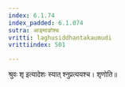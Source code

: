 ```yaml
---
index: 6.1.74
index_padded: 6.1.074
sutra: आङ्माङोश्च
vritti: laghusiddhantakaumudi
vrittiindex: 501

---
```

श्रुवः शृ इत्यादेशः स्यात् श्नुप्रत्ययश्च। शृणोति॥